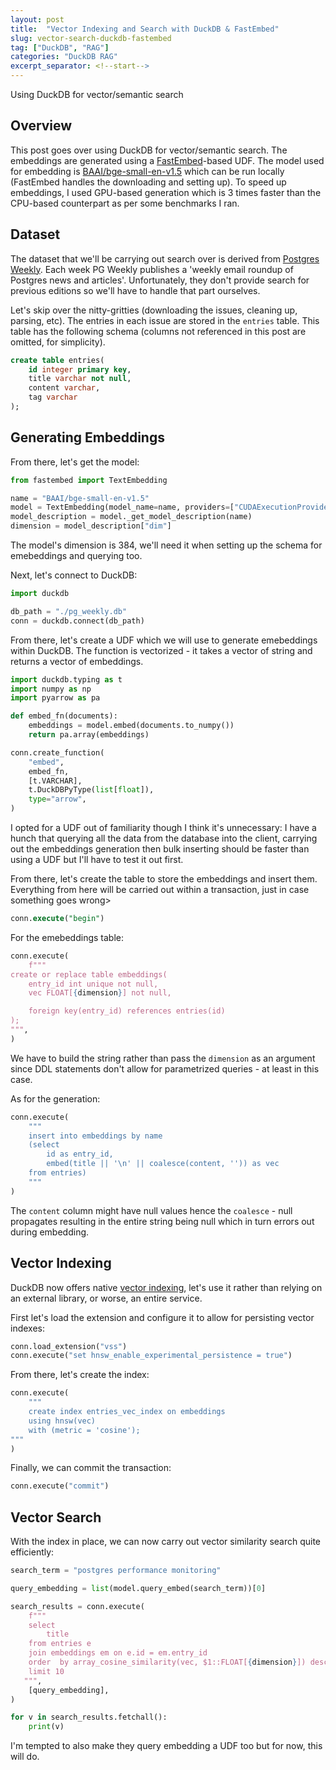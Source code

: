 ```yaml
---
layout: post
title:  "Vector Indexing and Search with DuckDB & FastEmbed"
slug: vector-search-duckdb-fastembed
tag: ["DuckDB", "RAG"]
categories: "DuckDB RAG"
excerpt_separator: <!--start-->
---
```


Using DuckDB for vector/semantic search

<!--start-->

## Overview

This post goes over using DuckDB for vector/semantic search. The embeddings are
generated using a [FastEmbed](https://github.com/qdrant/fastembed)-based UDF.
The model used for embedding is
[BAAI/bge-small-en-v1.5](https://huggingface.co/BAAI/bge-small-en-v1.5) which
can be run locally (FastEmbed handles the downloading and setting up). To speed
up embeddings, I used GPU-based generation which is 3 times faster than the
CPU-based counterpart as per some benchmarks I ran.

## Dataset

The dataset that we'll be carrying out search over is derived from
[Postgres Weekly](https://postgresweekly.com/issues). Each week PG Weekly
publishes a 'weekly email roundup of Postgres news and articles'. Unfortunately,
they don't provide search for previous editions so we'll have to handle that
part ourselves.

Let's skip over the nitty-gritties (downloading the issues, cleaning up,
parsing, etc). The entries in each issue are stored in the `entries` table. This
table has the following schema (columns not referenced in this post are omitted,
for simplicity).

```sql
create table entries(
    id integer primary key,
    title varchar not null,
    content varchar,
    tag varchar
);
```

## Generating Embeddings

From there, let's get the model:

```python
from fastembed import TextEmbedding

name = "BAAI/bge-small-en-v1.5"
model = TextEmbedding(model_name=name, providers=["CUDAExecutionProvider"])
model_description = model._get_model_description(name)
dimension = model_description["dim"]
```

The model's dimension is 384, we'll need it when setting up the schema for
emebeddings and querying too.

Next, let's connect to DuckDB:

```python
import duckdb

db_path = "./pg_weekly.db"
conn = duckdb.connect(db_path)
```

From there, let's create a UDF which we will use to generate emebeddings within
DuckDB. The function is vectorized - it takes a vector of string and returns a
vector of embeddings.

```python
import duckdb.typing as t
import numpy as np
import pyarrow as pa

def embed_fn(documents):
    embeddings = model.embed(documents.to_numpy())
    return pa.array(embeddings)

conn.create_function(
    "embed",
    embed_fn,
    [t.VARCHAR],
    t.DuckDBPyType(list[float]),
    type="arrow",
)
```

I opted for a UDF out of familiarity though I think it's unnecessary: I have a
hunch that querying all the data from the database into the client, carrying out
the embeddings generation then bulk inserting should be faster than using a UDF
but I'll have to test it out first.

From there, let's create the table to store the embeddings and insert them.
Everything from here will be carried out within a transaction, just in case
something goes wrong>

```sql
conn.execute("begin")
```

For the emebeddings table:

```python
conn.execute(
    f"""
create or replace table embeddings(
    entry_id int unique not null,
    vec FLOAT[{dimension}] not null,

    foreign key(entry_id) references entries(id)
);
""",
)
```

We have to build the string rather than pass the `dimension` as an argument
since DDL statements don't allow for parametrized queries - at least in this
case.

As for the generation:

```python
conn.execute(
    """
    insert into embeddings by name
    (select
        id as entry_id,
        embed(title || '\n' || coalesce(content, '')) as vec
    from entries)
    """
)
```

The `content` column might have null values hence the `coalesce` - null
propagates resulting in the entire string being null which in turn errors out
during embedding.

## Vector Indexing

DuckDB now offers native
[vector indexing](https://duckdb.org/2024/05/03/vector-similarity-search-vss.html),
let's use it rather than relying on an external library, or worse, an entire
service.

First let's load the extension and configure it to allow for persisting vector
indexes:

```python
conn.load_extension("vss")
conn.execute("set hnsw_enable_experimental_persistence = true")
```

From there, let's create the index:

```python
conn.execute(
    """
    create index entries_vec_index on embeddings
    using hnsw(vec)
    with (metric = 'cosine');
"""
)
```

Finally, we can commit the transaction:

```python
conn.execute("commit")
```

## Vector Search

With the index in place, we can now carry out vector similarity search quite
efficiently:

```python
search_term = "postgres performance monitoring"

query_embedding = list(model.query_embed(search_term))[0]

search_results = conn.execute(
    f"""
    select
        title
    from entries e
    join embeddings em on e.id = em.entry_id
    order  by array_cosine_similarity(vec, $1::FLOAT[{dimension}]) desc
    limit 10
   """,
    [query_embedding],
)

for v in search_results.fetchall():
    print(v)
```

I'm tempted to also make they query embedding a UDF too but for now, this will
do.

